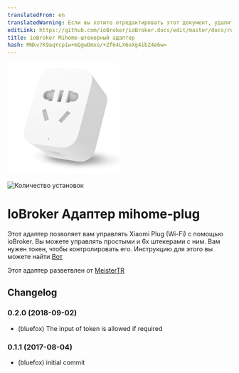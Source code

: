 ```yaml
---
translatedFrom: en
translatedWarning: Если вы хотите отредактировать этот документ, удалите поле «translatedFrom», в противном случае этот документ будет снова автоматически переведен
editLink: https://github.com/ioBroker/ioBroker.docs/edit/master/docs/ru/adapterref/iobroker.mihome-plug/README.md
title: ioBroker Mihome-штекерный адаптер
hash: MNkv7K9aqYcpiw+mQgwDmxo/+Zf64LX6oXg4ibZ4e6w=
---
```

![логотип](../../../en/adapterref/iobroker.mihome-plug/admin/mihome-plug.png)

![Количество установок](http://iobroker.live/badges/mihome-plug-stable.svg)

# IoBroker Адаптер mihome-plug
Этот адаптер позволяет вам управлять Xiaomi Plug (Wi-Fi) с помощью ioBroker.
Вы можете управлять простыми и 6x штекерами с ним.
Вам нужен токен, чтобы контролировать его. Инструкцию для этого вы можете найти [Вот](https://github.com/ioBroker/ioBroker.mihome-vacuum#configuration)

Этот адаптер разветвлен от [MeisterTR](https://github.com/MeisterTR/iobroker.mihome-lamp)

## Changelog

### 0.2.0 (2018-09-02)
* (bluefox) The input of token is allowed if required

### 0.1.1 (2017-08-04)
* (bluefox) initial commit
